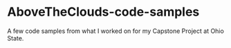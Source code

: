 # AboveTheClouds-code-samples
A few code samples from what I worked on for my Capstone Project at Ohio State.

